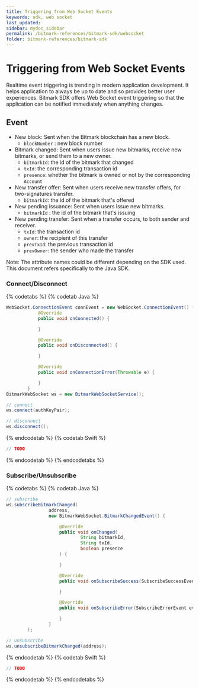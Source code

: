 ```yaml
---
title: Triggering from Web Socket Events
keywords: sdk, web socket
last_updated: 
sidebar: mydoc_sidebar
permalink: /bitmark-references/bitmark-sdk/websocket
folder: bitmark-references/bitmark-sdk
---
```


# Triggering from Web Socket Events
Realtime event triggering is trending in modern application development. It helps application to always be up to date and so provides better user experiences.
Bitmark SDK offers Web Socket event triggering so that the application can be notified immediately when anything changes.

## Event
- New block: Sent when the Bitmark blockchain has a new block.
  + `blockNumber` : new block number
- Bitmark changed: Sent when users issue new bitmarks, receive new bitmarks, or send them to a new owner.
  + `bitmarkId`: the id of the bitmark that changed
  + `txId`: the corresponding transaction id
  + `presence`: whether the bitmark is owned or not by the corresponding `Account`
- New transfer offer: Sent when users receive new transfer offers, for two-signatures transfer.
  + `bitmarkId`: the id of the bitmark that's offered
- New pending issuance: Sent when users issue new bitmarks.
  + `bitmarkId` : the id of the bitmark that's issuing
- New pending transfer: Sent when a transfer occurs, to both sender and receiver.
  + `txId`: the transaction id
  + `owner`: the recipient of this transfer
  + `prevTxId`: the previous transaction id
  + `prevOwner`: the sender who made the transfer

Note: The attribute names could be different depending on the SDK used. This document refers specifically to the Java SDK.

### Connect/Disconnect
{% codetabs %}
{% codetab Java %}
```java
WebSocket.ConnectionEvent connEvent = new WebSocket.ConnectionEvent() {
            @Override
            public void onConnected() {

            }

            @Override
            public void onDisconnected() {

            }

            @Override
            public void onConnectionError(Throwable e) {

            }
        }
BitmarkWebSocket ws = new BitmarkWebSocketService();

// connect
ws.connect(authKeyPair);

// disconnect
ws.disconnect();
```
{% endcodetab %}
{% codetab Swift %}
```swift
// TODO
```
{% endcodetab %}
{% endcodetabs %}


### Subscribe/Unsubscribe
{% codetabs %}
{% codetab Java %}
```java
// subscribe
ws.subscribeBitmarkChanged(
                address,
                new BitmarkWebSocket.BitmarkChangedEvent() {

                    @Override
                    public void onChanged(
                            String bitmarkId,
                            String txId,
                            boolean presence
                    ) {

                    }

                    @Override
                    public void onSubscribeSuccess(SubscribeSuccessEvent event) {

                    }

                    @Override
                    public void onSubscribeError(SubscribeErrorEvent event) {

                    }
                }
        );

// unsubscribe
ws.unsubscribeBitmarkChanged(address);
```
{% endcodetab %}
{% codetab Swift %}
```swift
// TODO
```
{% endcodetab %}
{% endcodetabs %}
